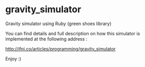 # gravity_simulator
Gravity simulator using Ruby (green shoes library)

You can find details and full description on how this simulator is implemented at the following address :

http://ifni.co/articles/programming/gravity_simulator

Enjoy :)